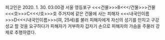 피고인은 2020. 1. 30. 03:00경 서울 영등포구 <<<건물>>>B<<</건물>>>건물 <<<호>>>C<<</호>>>호 주거지에 같은 건물에 사는 피해자 <<<내국인이름>>>D<<</내국인이름>>>(여, 25세)를 불러 피해자에게 자신의 성기를 만지고 구강성교 할 것을 요구하다가 피해자가 거부하자 갑자기 손으로 피해자의 가슴을 주물러 강제로 추행하였다.